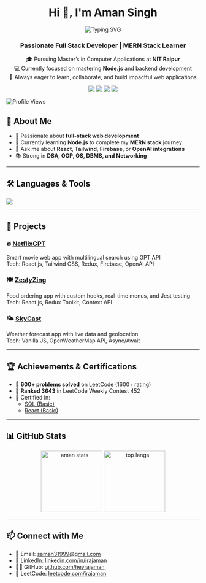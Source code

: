 <h1 align="center">Hi 👋, I'm Aman Singh</h1>
<div align="center">
  <img src="https://readme-typing-svg.herokuapp.com?font=Fira+Code&pause=1000&color=36BCF7&center=true&vCenter=true&width=435&lines=Full+Stack+Developer;Problem+Solver;Always+Learning!" alt="Typing SVG" />
</div>
<h3 align="center">Passionate Full Stack Developer | MERN Stack Learner</h3>

<p align="center">
  🎓 Pursuing Master’s in Computer Applications at <strong>NIT Raipur</strong><br/>
  💻 Currently focused on mastering <strong>Node.js</strong> and backend development<br/>
  🌟 Always eager to learn, collaborate, and build impactful web applications
</p>

<p align="center">
  <a href="mailto:saman31999@gmail.com"><img src="https://img.shields.io/badge/Gmail-D14836?style=for-the-badge&logo=gmail&logoColor=white"/></a>
  <a href="https://linkedin.com/in/irajaman" target="_blank"><img src="https://img.shields.io/badge/LinkedIn-blue?style=for-the-badge&logo=linkedin&logoColor=white"/></a>
  <a href="https://leetcode.com/irajaman" target="_blank"><img src="https://img.shields.io/badge/LeetCode-orange?style=for-the-badge&logo=leetcode&logoColor=white"/></a>
  <a href="https://github.com/heyrajaman" target="_blank"><img src="https://img.shields.io/badge/GitHub-100000?style=for-the-badge&logo=github&logoColor=white"/></a>
</p>

<p align="left">
  <img src="https://komarev.com/ghpvc/?username=heyrajaman&color=blue&style=flat-square&label=Profile+Views" alt="Profile Views" />
</p>


## 🧠 About Me

- 🚀 Passionate about **full-stack web development**
- 🌱 Currently learning **Node.js** to complete my **MERN stack** journey
- 💬 Ask me about **React**, **Tailwind**, **Firebase**, or **OpenAI integrations**
- 📚 Strong in **DSA, OOP, OS, DBMS, and Networking**

---

## 🛠️ Languages & Tools

<p align="left">
  <img src="https://skillicons.dev/icons?i=js,java,react,nodejs,express,mongodb,mysql,tailwind,html,css,git,github,postman,vscode,oracle" />
</p>

---

## 📌 Projects

### 🔥 [NetflixGPT](https://github.com/heyrajaman/netflix-gpt)
Smart movie web app with multilingual search using GPT API  
Tech: React.js, Tailwind CSS, Redux, Firebase, OpenAI API

### 🍽️ [ZestyZing](https://github.com/heyrajaman/ZestyZing)
Food ordering app with custom hooks, real-time menus, and Jest testing  
Tech: React.js, Redux Toolkit, Context API

### 🌤️ [SkyCast](https://github.com/heyrajaman/SKYCAST)
Weather forecast app with live data and geolocation  
Tech: Vanilla JS, OpenWeatherMap API, Async/Await

---

## 🏆 Achievements & Certifications

- 🧠 **600+ problems solved** on LeetCode (1600+ rating)
- 🥉 **Ranked 3643** in LeetCode Weekly Contest 452
- 🏅 Certified in:
  - [SQL (Basic)](https://www.hackerrank.com/certificates/058a60b6ebc0)
  - [React (Basic)](https://www.hackerrank.com/certificates/1067c48bd68b)

---

## 📊 GitHub Stats

<p align="center">
  <img src="https://github-readme-stats.vercel.app/api?username=heyrajaman&show_icons=true&theme=tokyonight" alt="aman stats" height="160"/>
  <img src="https://github-readme-stats.vercel.app/api/top-langs/?username=heyrajaman&layout=compact&theme=tokyonight" alt="top langs" height="160"/>
</p>

---

## 📫 Connect with Me

- 📧 Email: [saman31999@gmail.com](mailto:saman31999@gmail.com)  
- 💼 LinkedIn: [linkedin.com/in/irajaman](https://linkedin.com/in/irajaman)  
- 🧑‍💻 GitHub: [github.com/heyrajaman](https://github.com/heyrajaman)  
- 🔢 LeetCode: [leetcode.com/irajaman](https://leetcode.com/irajaman)
